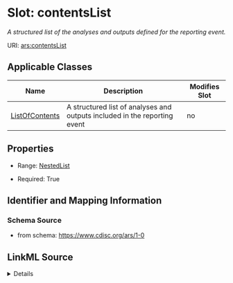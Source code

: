 # Slot: contentsList


_A structured list of the analyses and outputs defined for the reporting event._



URI: [ars:contentsList](https://www.cdisc.org/ars/1-0/contentsList)



<!-- no inheritance hierarchy -->




## Applicable Classes

| Name | Description | Modifies Slot |
| --- | --- | --- |
[ListOfContents](ListOfContents.md) | A structured list of analyses and outputs included in the reporting event |  no  |







## Properties

* Range: [NestedList](NestedList.md)

* Required: True





## Identifier and Mapping Information







### Schema Source


* from schema: https://www.cdisc.org/ars/1-0




## LinkML Source

<details>
```yaml
name: contentsList
description: A structured list of the analyses and outputs defined for the reporting
  event.
from_schema: https://www.cdisc.org/ars/1-0
rank: 1000
alias: contentsList
domain_of:
- ListOfContents
range: NestedList
required: true

```
</details>